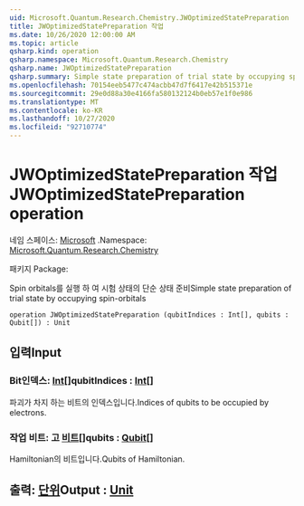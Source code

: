 ```yaml
---
uid: Microsoft.Quantum.Research.Chemistry.JWOptimizedStatePreparation
title: JWOptimizedStatePreparation 작업
ms.date: 10/26/2020 12:00:00 AM
ms.topic: article
qsharp.kind: operation
qsharp.namespace: Microsoft.Quantum.Research.Chemistry
qsharp.name: JWOptimizedStatePreparation
qsharp.summary: Simple state preparation of trial state by occupying spin-orbitals
ms.openlocfilehash: 70154eeb5477c474acbb47d7f6417e42b515371e
ms.sourcegitcommit: 29e0d88a30e4166fa580132124b0eb57e1f0e986
ms.translationtype: MT
ms.contentlocale: ko-KR
ms.lasthandoff: 10/27/2020
ms.locfileid: "92710774"
---
```

# <a name="jwoptimizedstatepreparation-operation"></a><span data-ttu-id="2fc35-102">JWOptimizedStatePreparation 작업</span><span class="sxs-lookup"><span data-stu-id="2fc35-102">JWOptimizedStatePreparation operation</span></span>

<span data-ttu-id="2fc35-103">네임 스페이스: [Microsoft](xref:Microsoft.Quantum.Research.Chemistry) .</span><span class="sxs-lookup"><span data-stu-id="2fc35-103">Namespace: [Microsoft.Quantum.Research.Chemistry](xref:Microsoft.Quantum.Research.Chemistry)</span></span>

<span data-ttu-id="2fc35-104">패키지 [](https://nuget.org/packages/)</span><span class="sxs-lookup"><span data-stu-id="2fc35-104">Package: [](https://nuget.org/packages/)</span></span>


<span data-ttu-id="2fc35-105">Spin orbitals를 실행 하 여 시험 상태의 단순 상태 준비</span><span class="sxs-lookup"><span data-stu-id="2fc35-105">Simple state preparation of trial state by occupying spin-orbitals</span></span>

```qsharp
operation JWOptimizedStatePreparation (qubitIndices : Int[], qubits : Qubit[]) : Unit
```


## <a name="input"></a><span data-ttu-id="2fc35-106">입력</span><span class="sxs-lookup"><span data-stu-id="2fc35-106">Input</span></span>

### <a name="qubitindices--int"></a><span data-ttu-id="2fc35-107">Bit인덱스: [Int](xref:microsoft.quantum.lang-ref.int)[]</span><span class="sxs-lookup"><span data-stu-id="2fc35-107">qubitIndices : [Int](xref:microsoft.quantum.lang-ref.int)[]</span></span>

<span data-ttu-id="2fc35-108">파괴가 차지 하는 비트의 인덱스입니다.</span><span class="sxs-lookup"><span data-stu-id="2fc35-108">Indices of qubits to be occupied by electrons.</span></span>


### <a name="qubits--qubit"></a><span data-ttu-id="2fc35-109">작업 비트: 고 [비트](xref:microsoft.quantum.lang-ref.qubit)[]</span><span class="sxs-lookup"><span data-stu-id="2fc35-109">qubits : [Qubit](xref:microsoft.quantum.lang-ref.qubit)[]</span></span>

<span data-ttu-id="2fc35-110">Hamiltonian의 비트입니다.</span><span class="sxs-lookup"><span data-stu-id="2fc35-110">Qubits of Hamiltonian.</span></span>



## <a name="output--unit"></a><span data-ttu-id="2fc35-111">출력: [단위](xref:microsoft.quantum.lang-ref.unit)</span><span class="sxs-lookup"><span data-stu-id="2fc35-111">Output : [Unit](xref:microsoft.quantum.lang-ref.unit)</span></span>

